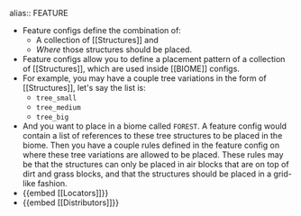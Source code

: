 alias:: FEATURE

- Feature configs define the combination of:
	- A collection of [[Structures]] and
	- *Where* those structures should be placed.
- Feature configs allow you to define a placement pattern of a collection of [[Structures]], which are used inside [[BIOME]] configs.
- For example, you may have a couple tree variations in the form of [[Structures]], let's say the list is:
	- `tree_small`
	- `tree_medium`
	- `tree_big`
- And you want to place in a biome called `FOREST`. A feature config would contain a list of references to these tree structures to be placed in the biome. Then you have a couple rules defined in the feature config on where these tree variations are allowed to be placed. These rules may be that the structures can only be placed in air blocks that are on top of dirt and grass blocks, and that the structures should be placed in a grid-like fashion.
- {{embed [[Locators]]}}
- {{embed [[Distributors]]}}